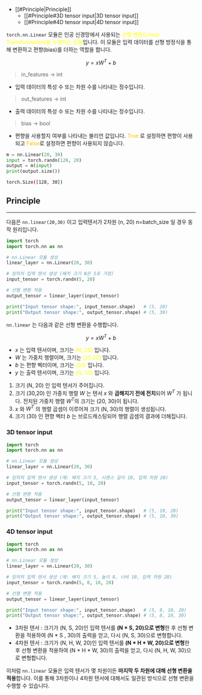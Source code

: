- [[#Principle|Principle]]
	- [[#Principle#3D tensor input|3D tensor input]]
	- [[#Principle#4D tensor input|4D tensor input]]


`torch.nn.Linear` 모듈은 인공 신경망에서 사용되는 <font color="#ffff00">선형 변환(Linear Transformation)을 수행하는 모듈</font>입니다. 이 모듈은 입력 데이터를 선형 방정식을 통해 변환하고 편향(bias)를 더하는 역할을 합니다.

$$y = xW^T + b$$

> in_features -> int
- 입력 데이터의 특성 수 또는 차원 수를 나타내는 정수입니다.

> out_features -> int
- 출력 데이터의 특성 수 또는 차원 수를 나타내는 정수입니다.

> bias -> bool
- 편향을 사용할지 여부를 나타내는 불리언 값입니다. <font color="#ffc000">True</font> 로 설정하면 편향이 사용되고 <font color="#ffc000">False</font>로 설정하면 편향이 사용되지 않습니다.

```python
m = nn.Linear(20, 30)
input = torch.randn(128, 20)
output = m(input)
print(output.size())
```

```bash
torch.Size([128, 30])
```


## Principle
---

다음은 `nn.linear(20,30)` 이고 입력텐서가 2차원 (n, 20) n=batch_size 일 경우 동작 원리입니다.

```python
import torch
import torch.nn as nn

# nn.Linear 모듈 생성
linear_layer = nn.Linear(20, 30)

# 임의의 입력 텐서 생성 (배치 크기 N은 5로 가정)
input_tensor = torch.randn(5, 20)

# 선형 변환 적용
output_tensor = linear_layer(input_tensor)

print("Input tensor shape:", input_tensor.shape)   # (5, 20)
print("Output tensor shape:", output_tensor.shape) # (5, 30)
```

`nn.linear` 는 다음과 같은 선형 변환을 수행합니다.

$$
y = xW^T + b
$$

- $x$ 는 입력 텐서이며, 크기는 <font color="#ffff00">(N, 20)</font> 입니다.
- $W$ 는 가중치 행렬이며, 크기는 <font color="#ffff00">(30,20)</font> 입니다.
- $b$ 는 편향 벡터이며, 크기는 <font color="#ffff00">(30)</font> 입니다.
- $y$ 는 출력 텐서이며, 크기는 <font color="#ffff00">(N, 30)</font> 입니다.

1. 크기 (N, 20) 인 입력 텐서가 주어집니다.
2. 크기 (30,20) 인 가중치 행렬 $W$ 는 텐서 $x$ 와 **곱해지기 전에 전치**되어 $W^T$ 가 됩니다. 전치된 가중치 행렬 $W^T$의 크기는 (20, 30)이 됩니다.
3. $x$ 와 $W^T$ 의 행렬 곱셈이 이루어져 크기 (N, 30)의 행렬이 생성됩니다.
4. 크기 (30) 인 편향 벡터 $b$ 는 브로드캐스팅되어 행렬 곱셈의 결과에 더해집니다.

### 3D tensor input

```python
import torch
import torch.nn as nn

# nn.Linear 모듈 생성
linear_layer = nn.Linear(20, 30)

# 임의의 입력 텐서 생성 (예: 배치 크기 5, 시퀀스 길이 10, 입력 차원 20)
input_tensor = torch.randn(5, 10, 20)

# 선형 변환 적용
output_tensor = linear_layer(input_tensor)

print("Input tensor shape:", input_tensor.shape)   # (5, 10, 20)
print("Output tensor shape:", output_tensor.shape) # (5, 10, 30)
```

### 4D tensor input

```python
import torch
import torch.nn as nn

# nn.Linear 모듈 생성
linear_layer = nn.Linear(20, 30)

# 임의의 입력 텐서 생성 (예: 배치 크기 5, 높이 8, 너비 10, 입력 차원 20)
input_tensor = torch.randn(5, 8, 10, 20)

# 선형 변환 적용
output_tensor = linear_layer(input_tensor)

print("Input tensor shape:", input_tensor.shape)   # (5, 8, 10, 20)
print("Output tensor shape:", output_tensor.shape) # (5, 8, 10, 30)
```

- 3차원 텐서 : 크기가 (N, S, 20)인 입력 텐서를 **(N * S, 20)으로 변형**한 후 선형 변환을 적용하여 (N * S , 30)의 출력을 얻고, 다시 (N, S, 30)으로 변형합니다.
- 4차원 텐서 : 크기가 (N, H, W, 20)인 입력 텐서를 **(N * H * W, 20)으로 변형**한 후 선형 변환을 적용하여 (N * H * W, 30)의 출력을 얻고, 다시 (N, H, W, 30)으로 변형합니다.

이처럼 `nn.linear` 모듈은 입력 텐서가 몇 차원이든 **마지막 두 차원에 대해 선형 변환을 적용**합니다. 이를 통해 3차원이나 4차원 텐서에 대해서도 일관된 방식으로 선형 변환을 수행할 수 있습니다.

